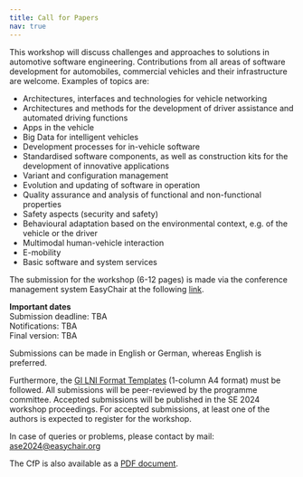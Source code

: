 ```yaml
---
title: Call for Papers
nav: true
---
```


This workshop will discuss challenges and approaches to solutions in automotive software engineering. Contributions from all areas of software development for automobiles, commercial vehicles and their infrastructure are welcome. Examples of topics are:

- Architectures, interfaces and technologies for vehicle networking
- Architectures and methods for the development of driver assistance and automated driving functions
- Apps in the vehicle
- Big Data for intelligent vehicles
- Development processes for in-vehicle software
- Standardised software components, as well as construction kits for the development of innovative applications
- Variant and configuration management
- Evolution and updating of software in operation
- Quality assurance and analysis of functional and non-functional properties
- Safety aspects (security and safety)   
- Behavioural adaptation based on the environmental context, e.g. of the vehicle or the driver
- Multimodal human-vehicle interaction
- E-mobility
- Basic software and system services

The submission for the workshop (6-12 pages) is made via the conference management system EasyChair at the following [link](https://easychair.org/conferences/?conf=ase2024). 

__Important dates__\
Submission deadline: TBA\
Notifications: TBA\
Final version: TBA 


Submissions can be made in English or German, whereas English is preferred.

Furthermore, the [GI LNI Format Templates](https://github.com/gi-ev/LNI) (1-column A4 format) must be followed. All submissions will be peer-reviewed by the programme committee. Accepted submissions will be published in the SE 2024 workshop proceedings. For accepted submissions, at least one of the authors is expected to register for the workshop. 

In case of queries or problems, please contact by mail: ase2024@easychair.org

The CfP is also available as a [PDF document](https://github.com/ASE-Workshop/2024/raw/main/images/ASE2024-WorkshopCfP.pdf).
